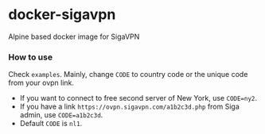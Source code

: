 # docker-sigavpn

Alpine based docker image for SigaVPN

### How to use

Check `examples`. Mainly, change `CODE` to country code or the unique code from your ovpn link.

-   If you want to connect to free second server of New York, use `CODE=ny2`.
-   If you have a link `https://ovpn.sigavpn.com/a1b2c3d.php` from Siga admin, use `CODE=a1b2c3d`.
-   Default `CODE` is `nl1`.
